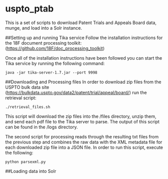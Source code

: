 # uspto_ptab
This is a set of scripts to download Patent Trials and Appeals Board data, munge, and load into a Solr instance.

##Setting up and running Tika service
Follow the installation instructions for the 18F document processing toolkit: (https://github.com/18F/doc_processing_toolkit) 

Once all of the installation instructions have been followed you can start the Tika service by running the following command:
```
java -jar tika-server-1.7.jar --port 9998
```

##Downloading and Processing files
In order to download zip files from the USPTO bulk data site (https://bulkdata.uspto.gov/data2/patent/trial/appeal/board/)
run the retrieval script:
```
./retrieval_files.sh
```

This script will download the zip files into the /files directory, unzip them, and send each pdf file to the Tika server to parse.
  The output of this script can be found in the /logs directory.

The second script for processing reads through the resulting txt files from the previous step and combines the raw data with the XML metadata file for each
downloaded zip file into a JSON file.  In order to run this script, execute the
following:
```
python parsexml.py
```

##Loading data into Solr
